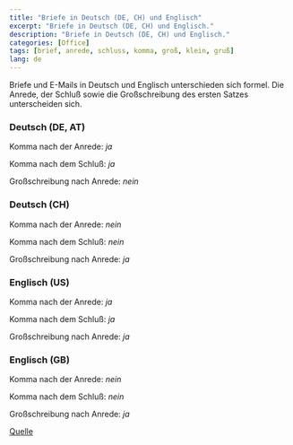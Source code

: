 ```yaml
---
title: "Briefe in Deutsch (DE, CH) und Englisch"
excerpt: "Briefe in Deutsch (DE, CH) und Englisch."
description: "Briefe in Deutsch (DE, CH) und Englisch."
categories: [Office]
tags: [brief, anrede, schluss, komma, groß, klein, gruß]
lang: de
---
```


Briefe und E-Mails in Deutsch und Englisch unterschieden sich formel.
Die Anrede, der Schluß sowie die Großschreibung des ersten Satzes unterscheiden sich.

### Deutsch (DE, AT)

Komma nach der Anrede: _ja_

Komma nach dem Schluß: _ja_

Großschreibung nach Anrede: _nein_

### Deutsch (CH)

Komma nach der Anrede: _nein_

Komma nach dem Schluß: _nein_

Großschreibung nach Anrede: _ja_

### Englisch (US)

Komma nach der Anrede: _ja_

Komma nach dem Schluß: _ja_

Großschreibung nach Anrede: _ja_

### Englisch (GB)

Komma nach der Anrede: _nein_

Komma nach dem Schluß: _nein_

Großschreibung nach Anrede: _ja_

[Quelle](https://www.tmkommunikation.ch/aktuell/blog/wie-schreibt-man-die-anrede-in-e-mails-und-briefen-richtig--24.html)















